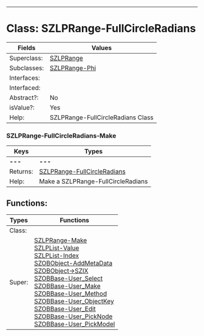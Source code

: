 ---------

# Class:	SZLPRange-FullCircleRadians

| Fields | Values |
| --------- | --------- |
| Superclass: | [SZLPRange](SZLPRange.html) |
| Subclasses: | [SZLPRange-Phi](SZLPRange-Phi.html) |
| Interfaces: |  |
| Interfaced: |  |
| Abstract?: | No |
| isValue?: | Yes |
| Help: | SZLPRange-FullCircleRadians Class |

### SZLPRange-FullCircleRadians-Make

| Keys | Types |
| --------- | --------- |
| **---** | **---** |
| Returns: | [SZLPRange-FullCircleRadians](SZLPRange-FullCircleRadians.html) |
| Help: | Make a SZLPRange-FullCircleRadians |


## Functions:

| Types | Functions |
| --------- | --------- |
| Class: |  |
| Super: | [SZLPRange-Make](SZLPRange.html) <br> [SZLPList-Value](SZLPList.html) <br> [SZLPList-Index](SZLPList.html) <br> [SZOBObject-AddMetaData](SZOBObject.html) <br> [SZOBObject->SZIX](SZOBObject.html) <br> [SZOBBase-User_Select](SZOBBase.html) <br> [SZOBBase-User_Make](SZOBBase.html) <br> [SZOBBase-User_Method](SZOBBase.html) <br> [SZOBBase-User_ObjectKey](SZOBBase.html) <br> [SZOBBase-User_Edit](SZOBBase.html) <br> [SZOBBase-User_PickNode](SZOBBase.html) <br> [SZOBBase-User_PickModel](SZOBBase.html) |



